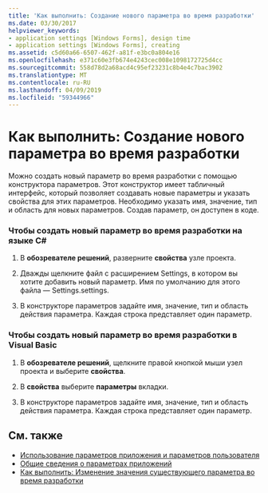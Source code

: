 ```yaml
---
title: 'Как выполнить: Создание нового параметра во время разработки'
ms.date: 03/30/2017
helpviewer_keywords:
- application settings [Windows Forms], design time
- application settings [Windows Forms], creating
ms.assetid: c5d60a66-6507-462f-a81f-e3bc0a804e16
ms.openlocfilehash: e371c60e3fb674e4243cec008e1098172725d4cc
ms.sourcegitcommit: 558d78d2a68acd4c95ef23231c8b4e4c7bac3902
ms.translationtype: MT
ms.contentlocale: ru-RU
ms.lasthandoff: 04/09/2019
ms.locfileid: "59344966"
---
```

# <a name="how-to-create-a-new-setting-at-design-time"></a>Как выполнить: Создание нового параметра во время разработки
Можно создать новый параметр во время разработки с помощью конструктора параметров. Этот конструктор имеет табличный интерфейс, который позволяет создавать новые параметры и указать свойства для этих параметров. Необходимо указать имя, значение, тип и область для новых параметров. Создав параметр, он доступен в коде.  
  
### <a name="to-create-a-new-setting-at-design-time-in-c"></a>Чтобы создать новый параметр во время разработки на языке C\#
  
1. В **обозревателе решений**, разверните **свойства** узле проекта.  
  
2. Дважды щелкните файл с расширением Settings, в котором вы хотите добавить новый параметр. Имя по умолчанию для этого файла — Settings.settings.  
  
3. В конструкторе параметров задайте имя, значение, тип и область действия параметра. Каждая строка представляет один параметр.  
  
### <a name="to-create-a-new-setting-at-design-time-in-visual-basic"></a>Чтобы создать новый параметр во время разработки в Visual Basic  
  
1. В **обозревателе решений**, щелкните правой кнопкой мыши узел проекта и выберите **свойства**.  
  
2. В **свойства** выберите **параметры** вкладки.  
  
3. В конструкторе параметров задайте имя, значение, тип и область действия параметра. Каждая строка представляет один параметр.  
  
## <a name="see-also"></a>См. также

- [Использование параметров приложения и параметров пользователя](using-application-settings-and-user-settings.md)
- [Общие сведения о параметрах приложений](application-settings-overview.md)
- [Как выполнить: Изменение значения существующего параметра во время разработки](how-to-change-the-value-of-an-existing-setting-at-design-time.md)
